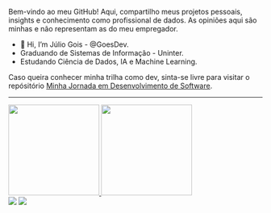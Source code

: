 Bem-vindo ao meu GitHub! Aqui, compartilho meus projetos pessoais, insights e conhecimento como profissional de dados. As opiniões aqui são minhas e não representam as do meu empregador.

- 👋 Hi, I’m Júlio Gois - @GoesDev.
- Graduando de Sistemas de Informação - Uninter.
- Estudando Ciência de Dados, IA e Machine Learning.

Caso queira conhecer minha trilha como dev, sinta-se livre para visitar o repósitório [Minha Jornada em Desenvolvimento de Software](https://github.com/GoesDev/minha-jornada-em-desenvolvimento-de-software).

---
<div>
<a href="https://github.com/GoesDev">
<img loading="lazy" height="180em" src="https://github-readme-stats.vercel.app/api/top-langs/?username=GoesDev&layout=compact&langs_count=7&theme=dracula"/>
<img loading="lazy" height="180em" src="https://github-readme-stats.vercel.app/api?username=GoesDev&show_icons=true&theme=dracula&include_all_commits=true&count_private=true"/>
</div>
<a href="https://www.linkedin.com/in/julio-gois" target="_blank"><img loading="lazy" src="https://img.shields.io/badge/-LinkedIn-%230077B5?style=for-the-badge&logo=linkedin&logoColor=white" target="_blank"></a> 
<a href = "mailto:jcgoes.dev@gmail.com"><img loading="lazy" src="https://img.shields.io/badge/Gmail-D14836?style=for-the-badge&logo=gmail&logoColor=white" target="_blank"></a>
